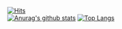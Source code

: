 [![Hits](https://hits.seeyoufarm.com/api/count/incr/badge.svg?url=https%3A%2F%2Fgithub.com%2FShaCoMiRo&count_bg=%2379C83D&title_bg=%23555555&icon=&icon_color=%23E7E7E7&title=hits&edge_flat=true)](https://hits.seeyoufarm.com)   
[![Anurag's github stats](https://github-readme-stats.vercel.app/api?username=ShaCoMiRo)](https://github.com/anuraghazra/github-readme-stats)
[![Top Langs](https://github-readme-stats.vercel.app/api/top-langs/?username=ShaCoMiRo&layout=compact)](https://github.com/anuraghazra/github-readme-stats)
<!---
- 👋 Hi, I’m @ShaCoMiRo
- 👀 I’m interested in ...
- 🌱 I’m currently learning ...
- 💞️ I’m looking to collaborate on ...
- 📫 How to reach me ...

ShaCoMiRo/ShaCoMiRo is a ✨ special ✨ repository because its `README.md` (this file) appears on your GitHub profile.
You can click the Preview link to take a look at your changes.
--->
